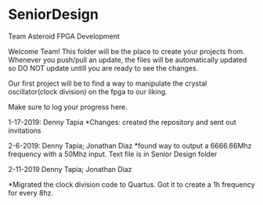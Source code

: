 # SeniorDesign
Team Asteroid FPGA Development

Welcome Team! This folder will be the place to create your projects from. Whenever you push/pull an update, the files will be automatically updated so DO NOT
update untill you are ready to see the changes.

Our first project will be to find a way to manipulate the crystal oscillator(clock division) on the fpga to our liking. 

Make sure to log your progress here.

1-17-2019: Denny Tapia
*Changes: created the repository and sent out invitations


2-6-2019: Denny Tapia; Jonathan Diaz
*found way to output a 6666.66Mhz frequency with a 50Mhz input. Text file is in Senior Design folder

2-11-2019 Denny Tapia; Jonathan Diaz

*Migrated the clock division code to Quartus. Got it to create a 1h frequency for every 8hz. 